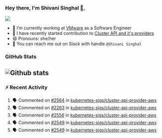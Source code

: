 ### Hey there, I'm Shivani Singhal 👋, 
![](https://komarev.com/ghpvc/?username=shivi28&color=green)

- 🔭 I’m currently working at [VMware](https://tanzu.vmware.com/) as a Software Engineer
- 👯 I have recently started contribution to [Cluster API and it's providers](https://github.com/kubernetes-sigs/cluster-api)
- 😄 Pronouns: she/her
- 💞️ You can reach me out on Slack with handle `@Shivani Singhal` 


### GitHub Stats

![Github stats](https://github-readme-stats.vercel.app/api?username=shivi28&count_private=true&show_icons=true&theme=dark&include_all_commits=true)
---

### :zap: Recent Activity

<!--START_SECTION:activity-->
1. 🗣 Commented on [#2564](https://github.com/kubernetes-sigs/cluster-api-provider-aws/issues/2564) in [kubernetes-sigs/cluster-api-provider-aws](https://github.com/kubernetes-sigs/cluster-api-provider-aws)
2. 🗣 Commented on [#2263](https://github.com/kubernetes-sigs/cluster-api-provider-aws/issues/2263) in [kubernetes-sigs/cluster-api-provider-aws](https://github.com/kubernetes-sigs/cluster-api-provider-aws)
3. 🗣 Commented on [#2556](https://github.com/kubernetes-sigs/cluster-api-provider-aws/issues/2556) in [kubernetes-sigs/cluster-api-provider-aws](https://github.com/kubernetes-sigs/cluster-api-provider-aws)
4. 🗣 Commented on [#2549](https://github.com/kubernetes-sigs/cluster-api-provider-aws/issues/2549) in [kubernetes-sigs/cluster-api-provider-aws](https://github.com/kubernetes-sigs/cluster-api-provider-aws)
5. 🗣 Commented on [#2549](https://github.com/kubernetes-sigs/cluster-api-provider-aws/issues/2549) in [kubernetes-sigs/cluster-api-provider-aws](https://github.com/kubernetes-sigs/cluster-api-provider-aws)
<!--END_SECTION:activity-->

